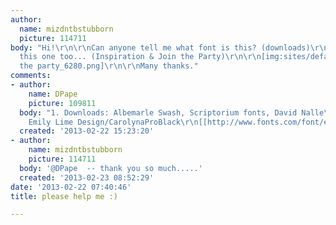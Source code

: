 ```yaml
---
author:
  name: mizdntbstubborn
  picture: 114711
body: "Hi!\r\n\r\nCan anyone tell me what font is this? (downloads)\r\n\r\n[img:sites/default/files/old-images/download_fonts_5408.png]\r\n\r\nand
  this one too... (Inspiration & Join the Party)\r\n\r\n[img:sites/default/files/old-images/join
  the party_6280.png]\r\n\r\nMany thanks."
comments:
- author:
    name: DPape
    picture: 109811
  body: "1. Downloads: Albemarle Swash, Scriptorium fonts, David Nalle\r\n[[http://www.fontcraft.com/Merchant2/merchant.mv?Screen=PROD&Product_Code=albswashes&Category_Code=]][img:sites/default/files/old-images/down1_4206.jpg]\r\n\r\n\r\n2.
    Emily Lime Design/CarolynaProBlack\r\n[[http://www.fonts.com/font/emily-lime-design/carolyna/black]][img:sites/default/files/old-images/inspir1_5216.jpg]"
  created: '2013-02-22 15:23:20'
- author:
    name: mizdntbstubborn
    picture: 114711
  body: '@DPape  -- thank you so much.....'
  created: '2013-02-23 08:52:29'
date: '2013-02-22 07:40:46'
title: please help me :)

---
```

